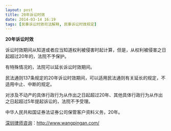```yaml
---
layout: post
title: 20年诉讼时效
date: 2014-03-14 16:19
tags: [民事诉讼时效司法解释, 民事诉讼时效规定]
---
```

<strong>20年诉讼时效</strong>

诉讼时效期间从知道或者应当知道权利被侵害时起计算，但是，从权利被侵害之日起超过20年的，法院不予保护。

有特殊情况的，法院可以延长诉讼时效期间。

民法通则137条规定的20年诉讼时效期间，可以适用民法通则有关延长的规定，不适用中止、中断的规定。

对涉及不动产的具体行政行为从作出之日起超过20年、其他具体行政行为从作出之日起超过5年提起诉讼的，法院不予受理。

中华人民共和国证券法证券公司保管客户资料义务，20年。

<a href="http://www.wangpingan.com/">深圳律师咨询</a>：<a href="http://www.wangpingan.com/">http://www.wangpingan.com/</a>

